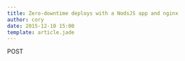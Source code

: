 ```yaml
---
title: Zero-downtime deploys with a NodsJS app and nginx
author: cory
date: 2015-12-10 15:00
template: article.jade
---
```


POST